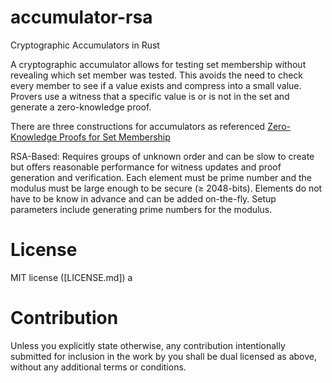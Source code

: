 # accumulator-rsa
Cryptographic Accumulators in Rust

A cryptographic accumulator allows for testing set membership without revealing which set member was tested. This avoids the need to check every member to see if a value exists and compress into a small value. Provers use a witness that a specific value is or is not in the set and generate a zero-knowledge proof.

There are three constructions for accumulators as referenced [Zero-Knowledge Proofs for Set Membership](https://eprint.iacr.org/2019/1255.pdf)

RSA-Based: Requires groups of unknown order and can be slow to create but offers reasonable performance for witness updates and proof generation and verification. Each element must be prime number and the modulus must be large enough to be secure (≥ 2048-bits). Elements do not have to be know in advance and can be added on-the-fly. Setup parameters include generating prime numbers for the modulus.

# License

 MIT license ([LICENSE.md])
a
# Contribution

Unless you explicitly state otherwise, any contribution intentionally submitted
for inclusion in the work by you shall be dual licensed as above, without any
additional terms or conditions.
